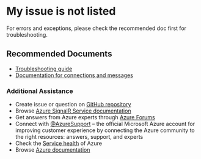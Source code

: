 <properties
	pageTitle="My issue is not listed"
	description="My issue is not listed"
	infoBubbleText=""
	service="microsoft.signalrservice"
	resource="signalr"
	authors="sffamily"
	ms.author="zhshang"
	displayOrder="28"
	articleId="signalrservice-connection-my-issue-is-not-listed"
	diagnosticScenario=""
	selfHelpType="resource"
	supportTopicIds="32683996"
	resourceTags=""
	productPesIds="16477"
	cloudEnvironments="public,Mooncake,Fairfax, usnat, ussec"
	ownershipId="SignalRService_Triage"
/>

# My issue is not listed

For errors and exceptions, please check the recommended doc first for troubleshooting.

## **Recommended Documents**

* [Troubleshooting guide](https://github.com/Azure/azure-signalr/blob/dev/docs/tsg.md)
* [Documentation for connections and messages](https://docs.microsoft.com/azure/azure-signalr/signalr-concept-messages-and-connections)

### Additional Assistance

* Create issue or question on [GitHub repository](https://github.com/azure/azure-signalr/issues)
* Browse [Azure SignalR Service documentation](https://docs.microsoft.com/azure/azure-signalr/)
* Get answers from Azure experts through [Azure Forums](https://azure.microsoft.com/support/forums/)
* Connect with [@AzureSupport](https://twitter.com/azuresupport) – the official Microsoft Azure account for improving customer experience by connecting the Azure community to the right resources: answers, support, and experts
* Check the [Service health](data-blade:hubsextension.serviceshealthblade) of Azure
* Browse [Azure documentation](https://azure.microsoft.com/documentation/)
